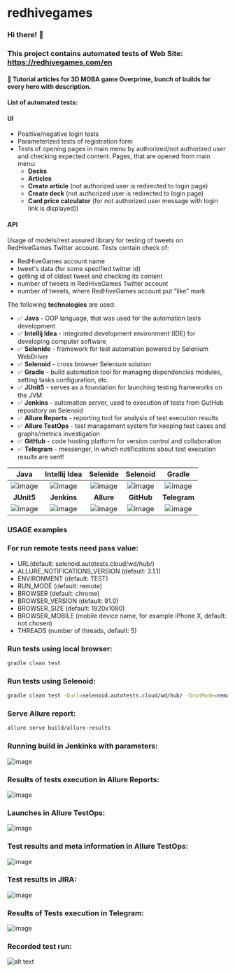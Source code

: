 # redhivegames
### Hi there! :rocket:

### This project contains automated tests of Web Site: https://redhivegames.com/en
#### :space_invader: Tutorial articles for 3D MOBA game Overprime, bunch of builds for every hero with description.

#### List of automated tests:

#### UI
-	Positive/negative login tests
-	Parameterized tests  of registration form
-	Tests of opening pages in main menu by authorized/not authorized user and checking expected content. Pages, that are opened from main menu:
    - **Decks**
    - **Articles**
    - **Create article** (not authorized user is redirected to login page)
    - **Create deck** (not authorized user is redirected to login page)
    - **Card price calculator** (for not authorized user message with login link is displayed))

#### API
Usage of models/rest assured library for testing of tweets on RedHiveGames Twitter account. Tests contain check of:
-	RedHiveGames account name
-	tweet's data (for some specified twitter id)
-	getting id of oldest tweet and checking its content
-	number of tweets in RedHiveGames Twitter account
-	number of tweets, where RedHiveGames account put “like” mark


The following **technologies** are used:

* :white_check_mark: **Java**  - OOP language, that was used for the automation tests development
* :white_check_mark: **Intellij Idea**  - integrated development environment (IDE) for developing computer software 
* :white_check_mark: **Selenide** - framework for test automation powered by Selenium WebDriver
* :white_check_mark: **Selenoid** - cross browser Selenium solution
* :white_check_mark: **Gradle** - build automation tool for managing dependencies modules, setting tasks configuration, etc.
* :white_check_mark: **JUnit5** - serves as a foundation for launching testing frameworks on the JVM
* :white_check_mark: **Jenkins** - automation server, used to execution of tests from GutHub repository on Selenoid
* :white_check_mark: **Allure Reports** - reporting tool for analysis of test execution results
* :white_check_mark: **Allure TestOps** - test management system for keeping test cases and graphs/metrics investigation
* :white_check_mark: **GitHub** - code hosting platform for version control and collaboration
* :white_check_mark: **Telegram** - messenger, in which notifications about test execution results are sent!  


Java | Intellij Idea | Selenide | Selenoid | Gradle |
:---------: | :---------: | :---------: | :---------: | :---------: 
![image](https://user-images.githubusercontent.com/86851419/129460968-afa39d7b-2b6c-4cfe-a4d7-a832b2241964.png) | ![image](https://user-images.githubusercontent.com/86851419/129460290-f0bb0b77-ced9-41d0-96e3-3b51e6e9c1c4.png) | ![image](https://user-images.githubusercontent.com/86851419/129460419-c463163c-0c76-46d6-9416-0ee4ec26b879.png) |![image](https://user-images.githubusercontent.com/86851419/129460507-e47ea71f-e8e0-4dfa-a5be-fa88bbd79522.png) | ![image](https://user-images.githubusercontent.com/86851419/129461122-84b505ee-c082-44da-a100-226d47f6a665.png)
**JUnit5** | **Jenkins** | **Allure** |**GitHub** | **Telegram**
![image](https://user-images.githubusercontent.com/86851419/129460565-68f2b13e-0f71-4510-9266-21c1bf95d55b.png)| ![image](https://user-images.githubusercontent.com/86851419/129460671-00864a0c-a1e9-415b-9df3-25062b4ee5ca.png) | ![image](https://user-images.githubusercontent.com/86851419/129460019-82755ea3-50b7-4d91-a5d0-f98430544079.png) |![image](https://user-images.githubusercontent.com/86851419/129461200-cc199a3e-8a0b-4879-883b-ca0c7b8e7d9c.png) |![image](https://user-images.githubusercontent.com/86851419/129460847-d77a8a9d-0022-440f-b0f4-96dde9d22e58.png)

### USAGE examples

### For run remote tests need pass value:
* URL(default: selenoid.autotests.cloud/wd/hub/)
* ALLURE_NOTIFICATIONS_VERSION (default: 3.1.1)
* ENVIRONMENT (default: TEST)
* RUN_MODE (default: remote)
* BROWSER (default: chrome)
* BROWSER_VERSION (default: 91.0)
* BROWSER_SIZE (default: 1920x1080)
* BROWSER_MOBILE (mobile device name, for example iPhone X, default: not chosen)
* THREADS (number of threads, default: 5)


### Run tests using local browser:
```bash
gradle clean test
```

### Run tests using Selenoid:
```bash
gradle clean test -Durl=selenoid.autotests.cloud/wd/hub/ -DrunMode=remote
```

### Serve Allure report:
```bash
allure serve build/allure-results
```
### Running build in Jenkinks with parameters:
![image](https://user-images.githubusercontent.com/86851419/139532022-943a89c4-b34a-4c45-aa45-a42e451f6843.png)

### Results of tests execution in Allure Reports: 
![image](https://user-images.githubusercontent.com/86851419/139345770-2ee7d7ce-bf70-4ecb-94d1-7bd204f8a2a2.png)

### Launches in Allure TestOps:
![image](https://user-images.githubusercontent.com/86851419/139475971-bfe88afc-4077-4d3d-a470-00803fb06a01.png)

### Test results and meta information in Allure TestOps:
![image](https://user-images.githubusercontent.com/86851419/139531412-a0e12f9b-87b9-4451-aa5d-e95440c6d6bb.png)

### Test results in JIRA:
![image](https://user-images.githubusercontent.com/86851419/139532148-4ed434ae-9f9d-4cf3-b348-a5364714d8c7.png)

### Results of Tests execution in Telegram:
![image](https://user-images.githubusercontent.com/86851419/139345085-88f8dd73-ba9d-4438-b2b1-a8d8be39ca2b.png)

### Recorded test run:
![alt text](https://github.com/rocketby/redhives/blob/master/src/test/resources/video/testrun.gif "Tests execution recorded")


